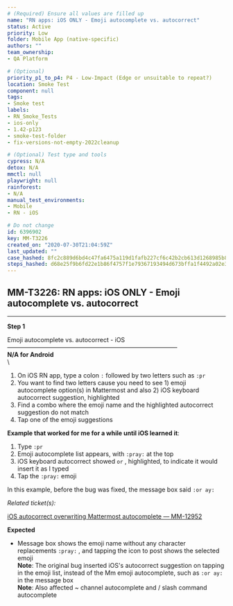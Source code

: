 ```yaml
---
# (Required) Ensure all values are filled up
name: "RN apps: iOS ONLY - Emoji autocomplete vs. autocorrect"
status: Active
priority: Low
folder: Mobile App (native-specific)
authors: ""
team_ownership: 
- QA Platform

# (Optional)
priority_p1_to_p4: P4 - Low-Impact (Edge or unsuitable to repeat?)
location: Smoke Test
component: null
tags: 
- Smoke test
labels: 
- RN_Smoke_Tests
- ios-only
- 1.42-p123
- smoke-test-folder
- fix-versions-not-empty-2022cleanup

# (Optional) Test type and tools
cypress: N/A
detox: N/A
mmctl: null
playwright: null
rainforest: 
- N/A
manual_test_environments: 
- Mobile
- RN - iOS

# Do not change
id: 6396902
key: MM-T3226
created_on: "2020-07-30T21:04:59Z"
last_updated: ""
case_hashed: 8fc2c889d6bd4c47fa6475a119d1fafb227cf6c42b2cb613d1268985b87dabb0f53e07777e53e25df22caf915ca4d153
steps_hashed: d68e25f9b6fd22e1b86f4757f1e79367193494d673bffa1f4492a02e3dee3ff38535f64d930aaad091cc43421ddf8bb6
---
```


<!-- (Auto-generated) Based on frontmatter's "key" and "name" -->

## MM-T3226: RN apps: iOS ONLY - Emoji autocomplete vs. autocorrect

---

**Step 1**

Emoji autocomplete vs. autocorrect - iOS\
————————————————————————————\
**N/A for Android**\
\\

1. On iOS RN app, type a colon `:` followed by two letters such as `:pr`
2. You want to find two letters cause you need to see 1) emoji autocomplete option(s) in Mattermost and also 2) iOS keyboard autocorrect suggestion, highlighted
3. Find a combo where the emoji name and the highlighted autocorrect suggestion do not match
4. Tap one of the emoji suggestions

**Example that worked for me for a while until iOS learned it**:

1. Type `:pr`
2. Emoji autocomplete list appears, with `:pray:` at the top
3. iOS keyboard autocorrect showed `or` , highlighted, to indicate it would insert it as I typed
4. Tap the `:pray:` emoji

In this example, before the bug was fixed, the message box said `:or ay:`

_Related ticket(s):_

[iOS autocorrect overwriting Mattermost autocomplete — MM-12952](https://mattermost.atlassian.net/browse/MM-12952)

**Expected**

- Message box shows the emoji name without any character replacements `:pray:` , and tapping the icon to post shows the selected emoji
  \
  **Note**: The original bug inserted iOS's autocorrect suggestion on tapping in the emoji list, instead of the Mm emoji autocomplete, such as `:or ay:` in the message box\
  **Note**: Also affected \~ channel autocomplete and / slash command autocomplete
